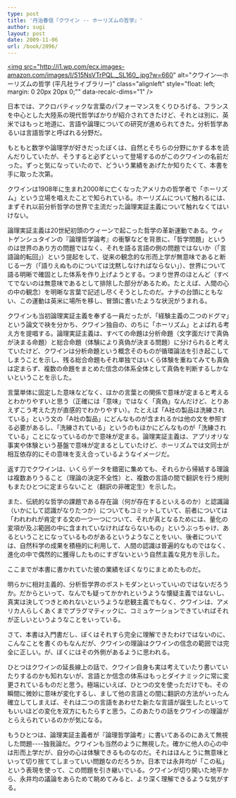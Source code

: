 ```yaml
---
type: post
title: '丹治春信『クワイン -- ホーリズムの哲学』'
author: sugi
layout: post
date: 2009-11-06
url: /book/2096/
---
```

<a href="http://www.amazon.co.jp/exec/obidos/ASIN/4582766838/chezsugi-22/ref=nosim/" onclick="_gaq.push(['_trackEvent', 'outbound-article', 'http://www.amazon.co.jp/exec/obidos/ASIN/4582766838/chezsugi-22/ref=nosim/', '']);" name="amazletlink" target="_blank"><img src="http://i1.wp.com/ecx.images-amazon.com/images/I/515NsVTrPQL._SL160_.jpg?w=660" alt="クワイン―ホーリズムの哲学 (平凡社ライブラリー)" class="alignleft" style="float: left; margin: 0 20px 20px 0;"" data-recalc-dims="1" /></a>

日本では、アクロバティックな言葉のパフォーマンスをくりひろげる、フランスを中心とした大陸系の現代哲学ばかりが紹介されてきたけど、それとは別に、英米ではもっと地道に、言語や論理についての研究が進められてきた。分析哲学あるいは言語哲学と呼ばれる分野だ。

もともと数学や論理学が好きだったぼくは、自然とそちらの分野にかする本を読んだりしていたが、そうすると必ずといって登場するのがこのクワインの名前だった。ずっと気になっていたので、どういう業績をあげたか知りたくて、本書を手に取った次第。

クワインは1908年に生まれ2000年に亡くなったアメリカの哲学者で「ホーリズム」という立場を唱えたことで知られている。ホーリズムについて触れるには、まずそれ以前分析哲学の世界で主流だった論理実証主義について触れなくてはいけない。

論理実証主義は20世紀初頭のウィーンで起こった哲学の革新運動である。ウィトゲンシュタインの『論理哲学論考』の衝撃などを背景に、「哲学問題」というのは世界のあり方の問題ではなく、それを語る言語の側の問題ではないか（「言語論的転回」）という提起をして、従来の観念的な形而上学が無意味であると断じる一方（「語りえぬものについては沈黙しなければならない」）、世界について語る明晰で確固とした体系を作り上げようとする。つまり世界のほとんど（すべてでないのは無意味であるとして排除した部分があるため。たとえば、人間の心の中の観念）を明晰な言葉で記述し尽くそうとしたのだ。ナチの台頭にともない、この運動は英米に場所を移し、冒頭に書いたような状況がうまれる。

クワインも当初論理実証主義を奉ずる一員だったが、「経験主義の二つのドグマ」という論文で袂を分かち、クワイン独自の、のちに「ホーリズム」とよばれる考え方を提唱する。論理実証主義は、すべての命題は分析命題（文字面だけで真偽が決まる命題）と総合命題（体験により真偽が決まる問題）に分けられると考えていたけど、クワインは分析命題という概念そのものが循環論法を引き起こしてしまうことを示し、残る総合命題もそれ単独ではいくら体験を重ねてみても真偽は定まらず、複数の命題をまとめた信念の体系全体として真偽を判断するしかないということを示した。

言葉単体に固定した意味などなく、ほかの言葉との関係で意味が定まると考えるとわかりやすいと思う（正確には「意味」ではなく「真偽」なんだけど、とりあえずこう考えた方が直感的でわかりやすい）。たとえば「A社の製品は洗練されている」という文の「A社の製品」にどんなものが含まれるかは他の文を参照する必要があるし、「洗練されている」というのもほかにどんなものが「洗練されている」ことになっているのかで意味が定まる。論理実証主義は、アプリオリな事実や体験という基盤で意味が定まるとしていたけど、ホーリズムでは文同士が相互依存的にその意味を支え合っているようなイメージだ。

返す刀でクワインは、いくらデータを緻密に集めても、それらから帰結する理論は複数ありうること（理論の決定不全性）と、複数の言語の間で翻訳を行う規則もまたひとつに定まらないこと（翻訳の非確定生）を示した。

また、伝統的な哲学の課題である存在論（何が存在するといえるのか）と認識論（いかにして認識がなりたつか）についてもコミットしていて、前者については「われわれが肯定する文の一つ一つについて、それが真となるためには、量化の変項が及ぶ範囲の中に含まれていなければならないもの」というぶっちゃけ、あるということになっているものがあるというようなことをいい、後者については、自然科学の成果を積極的に利用して、人間の認識は普遍的なものではなく、進化の中で偶然的に獲得したものにすぎないという自然主義な見方を示した。

ここまでが本書に書かれていた彼の業績をぼくなりにまとめたものだ。

明らかに相対主義的、分析哲学界のポストモダンといっていいのではないだろうか。だからといって、なんでも疑ってかかれというような懐疑主義ではないし、真実は決してつきとめれないというような悲観主義でもなく、クワインは、アメリカ人らしくあくまでプラグマティックに、コミュケーションできていればそれが正しいというようなことをいっている。

さて、本書は入門書だし、ぼくはそれすら完全に理解できたわけではないのに、こんなことを書くのもなんだが、クワインの理論はクワインの信念の範囲では完全に正しい。が、ぼくにはその外側があるように思われる。

ひとつはクワインの延長線上の話で、クワイン自身も実は考えていたり書いていたりするのかも知れないが、言語とか信念の体系はもっとダイナミックに常に変更されているものだと思う。極端にいえば、ひとつの文を使っただけでも、その瞬間に微妙に意味が変化するし、まして他の言語との間に翻訳の方法がいったん確立してしまえば、それは二つの言語をあわせた新たな言語が誕生したといってもいいほどの変化を双方にもたらすと思う。このあたりの話をクワインの理論がとらえられているのかが気になる。

もうひとつは、論理実証主義者が『論理哲学論考』に書いてあるのにあえて無視した問題\----独我論だ。クワインも当然のように無視した。確かに他人の心の中は形而上学だが、自分の心は体験できるものなのだ。それはほんとうに無意味といって切り捨ててしまっていい問題なのだろうか。日本では永井均が「この私」という表現を使って、この問題を引き継いでいる。クワインが切り開いた地平から、永井均の議論をあらためて眺めてみると、より深く理解できるような気がする。

